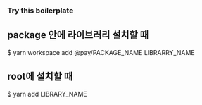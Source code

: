 ### Try this boilerplate

## package 안에 라이브러리 설치할 때
$ yarn workspace add @pay/PACKAGE_NAME LIBRARRY_NAME

## root에 설치할 때
$ yarn add LIBRARY_NAME